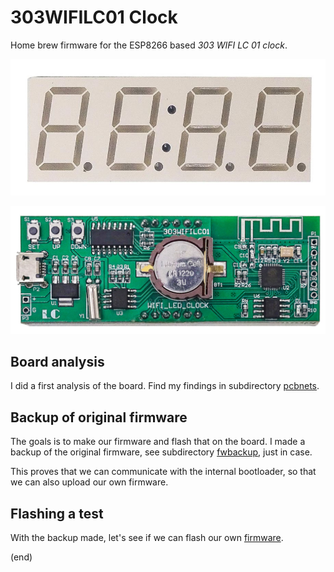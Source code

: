 # 303WIFILC01 Clock

Home brew firmware for the ESP8266 based _303 WIFI LC 01 clock_.

![front](pcbnets/front.jpg)

![back](pcbnets/pcb.png)


## Board analysis

I did a first analysis of the board.
Find my findings in subdirectory [pcbnets](pcbnets).


## Backup of original firmware

The goals is to make our firmware and flash that on the board.
I made a backup of the original firmware, see subdirectory [fwbackup](fwbackup), just in case.

This proves that we can communicate with the internal bootloader, so that we can also upload our own firmware.


## Flashing a test

With the backup made, let's see if we can flash our own
[firmware](flash).

(end)

